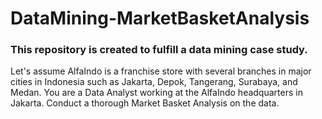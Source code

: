 <h1> DataMining-MarketBasketAnalysis </h1>

<h3> This repository is created to fulfill a data mining case study. </h3>

<p> Let's assume AlfaIndo is a franchise store with several branches in major cities in Indonesia such as Jakarta, Depok, Tangerang, Surabaya, and Medan. You are a Data Analyst working at the AlfaIndo headquarters in Jakarta. Conduct a thorough Market Basket Analysis on the data. </p>
